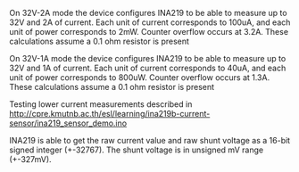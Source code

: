 On 32V-2A mode the device configures INA219 to be able to measure up to 32V and 2A
            of current.  Each unit of current corresponds to 100uA, and
            each unit of power corresponds to 2mW. Counter overflow
            occurs at 3.2A. These calculations assume a 0.1 ohm resistor is present

On 32V-1A mode the device configures INA219 to be able to measure up to 32V and 1A
            of current.  Each unit of current corresponds to 40uA, and each
            unit of power corresponds to 800uW. Counter overflow occurs at
            1.3A. These calculations assume a 0.1 ohm resistor is present

Testing lower current measurements described in http://cpre.kmutnb.ac.th/esl/learning/ina219b-current-sensor/ina219_sensor_demo.ino

INA219 is able to get the raw current value and raw shunt voltage as a 16-bit signed integer (+-32767).
The shunt voltage is in unsigned mV range (+-327mV).

